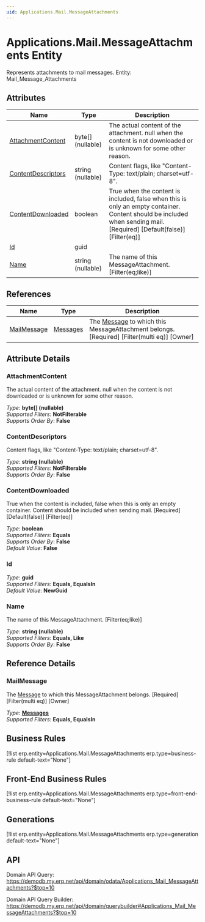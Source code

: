 ```yaml
---
uid: Applications.Mail.MessageAttachments
---
```

# Applications.Mail.MessageAttachments Entity

Represents attachments to mail messages. Entity: Mail_Message_Attachments

## Attributes

| Name | Type | Description |
| ---- | ---- | --- |
| [AttachmentContent](Applications.Mail.MessageAttachments.md#attachmentcontent) | byte[] (nullable) | The actual content of the attachment. null when the content is not downloaded or is unknown for some other reason. 
| [ContentDescriptors](Applications.Mail.MessageAttachments.md#contentdescriptors) | string (nullable) | Content flags, like "Content-Type: text/plain; charset=utf-8". 
| [ContentDownloaded](Applications.Mail.MessageAttachments.md#contentdownloaded) | boolean | True when the content is included, false when this is only an empty container. Content should be included when sending mail. [Required] [Default(false)] [Filter(eq)] 
| [Id](Applications.Mail.MessageAttachments.md#id) | guid |  
| [Name](Applications.Mail.MessageAttachments.md#name) | string (nullable) | The name of this MessageAttachment. [Filter(eq;like)] 

## References

| Name | Type | Description |
| ---- | ---- | --- |
| [MailMessage](Applications.Mail.MessageAttachments.md#mailmessage) | [Messages](Applications.Mail.Messages.md) | The [Message](Applications.Mail.Messages.md) to which this MessageAttachment belongs. [Required] [Filter(multi eq)] [Owner] |


## Attribute Details

### AttachmentContent

The actual content of the attachment. null when the content is not downloaded or is unknown for some other reason.

_Type_: **byte[] (nullable)**  
_Supported Filters_: **NotFilterable**  
_Supports Order By_: **False**  

### ContentDescriptors

Content flags, like "Content-Type: text/plain; charset=utf-8".

_Type_: **string (nullable)**  
_Supported Filters_: **NotFilterable**  
_Supports Order By_: **False**  

### ContentDownloaded

True when the content is included, false when this is only an empty container. Content should be included when sending mail. [Required] [Default(false)] [Filter(eq)]

_Type_: **boolean**  
_Supported Filters_: **Equals**  
_Supports Order By_: **False**  
_Default Value_: **False**  

### Id

_Type_: **guid**  
_Supported Filters_: **Equals, EqualsIn**  
_Default Value_: **NewGuid**  

### Name

The name of this MessageAttachment. [Filter(eq;like)]

_Type_: **string (nullable)**  
_Supported Filters_: **Equals, Like**  
_Supports Order By_: **False**  


## Reference Details

### MailMessage

The [Message](Applications.Mail.Messages.md) to which this MessageAttachment belongs. [Required] [Filter(multi eq)] [Owner]

_Type_: **[Messages](Applications.Mail.Messages.md)**  
_Supported Filters_: **Equals, EqualsIn**  



## Business Rules

[!list erp.entity=Applications.Mail.MessageAttachments erp.type=business-rule default-text="None"]

## Front-End Business Rules

[!list erp.entity=Applications.Mail.MessageAttachments erp.type=front-end-business-rule default-text="None"]

## Generations

[!list erp.entity=Applications.Mail.MessageAttachments erp.type=generation default-text="None"]

## API

Domain API Query:
<https://demodb.my.erp.net/api/domain/odata/Applications_Mail_MessageAttachments?$top=10>

Domain API Query Builder:
<https://demodb.my.erp.net/api/domain/querybuilder#Applications_Mail_MessageAttachments?$top=10>

